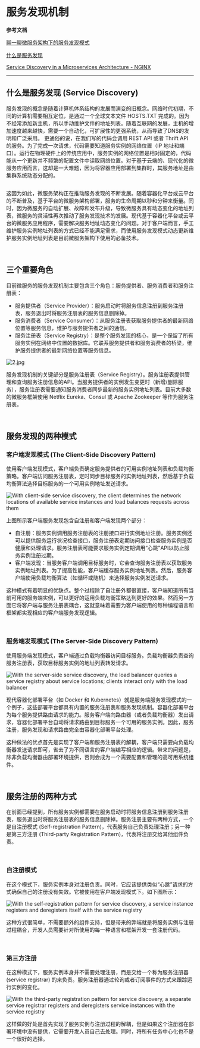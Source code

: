 # 服务发现机制

**参考文档**

[聊一聊微服务架构下的服务发现模式](http://www.dockone.io/article/9057)

[什么是服务发现](https://www.jianshu.com/p/4828f90674b3)

[Service Discovery in a Microservices Architecture - NGINX](https://www.nginx.com/blog/service-discovery-in-a-microservices-architecture/)

---

## 什么是服务发现 (Service Discovery)

服务发现的概念是随着计算机体系结构的发展而演变的旧概念。网络时代初期，不同的计算机需要相互定位，是通过一个全球文本文件 HOSTS.TXT 完成的。因为不经常添加新主机，所以手动维护文件的地址列表。随着互联网的发展，主机的增加速度越来越快，需要一个自动化，可扩展性的更强系统，从而导致了DNS的发明和广泛采用。  更通俗的说，在我们写的代码会调用 REST API 或者 Thrift API 的服务。为了完成一次请求，代码需要知道服务实例的网络位置（IP 地址和端口）。运行在物理硬件上的传统应用中，服务实例的网络位置是相对固定的，代码能从一个更新并不频繁的配置文件中读取网络位置。对于基于云端的、现代化的微服务应用而言，这却是一大难题，因为将容器应用部署到集群时，其服务地址是由集群系统动态分配的。

<img src="https://upload-images.jianshu.io/upload_images/5418798-22537c04c0298c5a.png?imageMogr2/auto-orient/strip|imageView2/2/w/1004/format/webp" title="" alt="" data-align="center">

这因为如此，微服务架构正在推动服务发现的不断发展。随着容器化平台或云平台的不断普及，基于平台的微服务架构部署，服务的生命周期以秒和分钟来衡量。同时，因为微服务的自动扩展、故障和发布升级，导致微服务具有动态变化的地址列表，微服务的灵活性再次推动了服务发现技术的发展。现代基于容器化平台或云平台的微服务应用程序，需要解决服务地址动态变化的问题。对于客户端而言，手工维护服务实例地址列表的方式已经不能满足需求，而使用服务发现模式动态更新维护服务实例地址列表是目前微服务架构下使用的必备技术。

&emsp;

## 三个重要角色

目前微服务的服务发现机制主要包含三个角色：服务提供者、服务消费者和服务注册表：

- 服务提供者（Service Provider）：服务启动时将服务信息注册到服务注册表，服务退出时将服务注册表的服务信息删除掉。
- 服务消费者（Service Consumer）：从服务注册表获取服务提供者的最新网络位置等服务信息，维护与服务提供者之间的通信。
- 服务注册表（Service Registry）：是整个服务发现的核心，是一个保留了所有服务实例在网络中位置的数据库。它联系服务提供者和服务消费者的桥梁，维护服务提供者的最新网络位置等服务信息。

<img src="http://dockone.io/uploads/article/20190705/3f1e05cbe468f40a6616a131b2827025.jpg" title="" alt="2.jpg" data-align="center">

服务发现机制的关键部分是服务注册表（Service Registry）。服务注册表提供管理和查询服务注册信息的API。当服务提供者的实例发生变更时（新增/删除服务），服务注册表需要通知服务消费者同步最新的服务实例地址列表。目前大多数的微服务框架使用 Netflix Eureka、Consul 或 Apache Zookeeper 等作为服务注册表。

&emsp;

## 服务发现的两种模式

### 客户端发现模式 (The Client‑Side Discovery Pattern)

使用客户端发现模式，客户端负责确定服务提供者的可用实例地址列表和负载均衡策略。客户端访问服务注册表，定时同步目标服务的实例地址列表，然后基于负载均衡算法选择目标服务的一个可用实例地址发送请求。

![With client-side service discovery, the client determines the network locations of available service instances and load balances requests across them](https://cdn.wp.nginx.com/wp-content/uploads/2016/04/Richardson-microservices-part4-2_client-side-pattern.png)

上图所示客户端服务发现包含自注册和客户端发现两个部分：  

- 自注册：服务实例调用服务注册表的注册接口进行实例地址注册。服务实例还可以提供服务运行状况检查接口，服务注册表定期访问接口检查服务实例是否健康和处理请求。服务注册表可能要求服务实例定期调用“心跳”API以防止服务实例注册过期。
- 客户端发现：当服务客户端调用目标服务时，它会查询服务注册表以获取服务实例地址列表。为了提高性能，客户端缓存服务实例地址列表。然后，服务客户端使用负载均衡算法（如循环或随机）来选择服务实例发送请求。

这种模式有着明显的优缺点。整个过程除了自注册外都很直接，客户端知道所有当前可用的服务端实例，可以更好的运用负载均衡策略达到更好的效果。然而另一方面它将客户端与服务注册表耦合，这就意味着需要为客户端使用的每种编程语言和框架都实现相应的客户端服务发现逻辑。

&emsp;

### 服务端发现模式 (The Server‑Side Discovery Pattern)

使用服务端发现模式，客户端通过负载均衡器访问目标服务。负载均衡器负责查询服务注册表，获取目标服务实例的地址列表转发请求。

![With the server-side service discovery, the load balancer queries a service registry about service locations; clients interact only with the load balancer](https://cdn.wp.nginx.com/wp-content/uploads/2016/04/Richardson-microservices-part4-3_server-side-pattern.png)

现代容器化部署平台（如 Docker 和 Kubernetes）就是服务端服务发现模式的一个例子，这些部署平台都具有内置的服务注册表和服务发现机制。容器化部署平台为每个服务提供路由请求的能力。服务客户端向路由器（或者负载均衡器）发出请求，容器化部署平台自动将请求路由到目标服务一个可用的服务实例。因此，服务注册，服务发现和请求路由完全由容器化部署平台处理。

这种做法的优点首先是实现了客户端和服务注册表的解耦，客户端只需要向负载均衡器发送请求即可，省去了为不同语言的客户端编写相应的逻辑。带来的问题是，除非负载均衡器由部署环境提供，否则会成为一个需要配置和管理的高可用系统组件。

&emsp;

## 服务注册的两种方式

在前面已经提到，所有服务实例都需要在服务启动时将服务信息注册到服务注册表，服务退出时将服务注册表的服务信息删除掉。服务注册主要有两种方式，一个是自注册模式 (Self-registration Pattern)，代表服务自己负责处理注册；另一种是第三方注册 (Third-party Registration Pattern)，代表将注册交给其他组件负责。

&emsp;

### 自注册模式

在这个模式下，服务实例本身对注册负责。同时，它应该提供类似“心跳”请求的方式确保自己的注册没有失效。它被使用在客户端发现模式下。如下图所示：

![With the self-registration pattern for service discovery, a service instance registers and deregisters itself with the service registry](https://cdn.wp.nginx.com/wp-content/uploads/2016/04/Richardson-microservices-part4-4_self-registration-pattern.png)

这种方式很简单，不需要额外的组件支持，但是带来的弊端就是将服务实例与注册过程耦合，开发人员需要针对所使用的每一种语言和框架开发一套注册代码。

&emsp;

### 第三方注册

在这种模式下，服务实例本身并不需要处理注册，而是交给一个称为服务注册器 (service registrar) 的来负责。服务注册器通过轮询或者订阅事件的方式来跟踪运行实例的变化。

![With the third-party registration pattern for service discovery, a separate service registrar registers and deregisters service instances with the service registry](https://cdn.wp.nginx.com/wp-content/uploads/2016/04/Richardson-microservices-part4-5_third-party-pattern.png)

这样做的好处是首先实现了服务实例与注册过程的解耦，但是如果这个注册器在部署环境中没有提供，它需要开发人员自己去处理。同时，将所有任务中心化也不是一个很好的选择。
